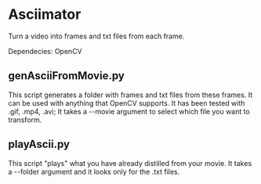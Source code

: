 # Asciimator
Turn a video into frames and txt files from each frame.

Dependecies:
OpenCV

genAsciiFromMovie.py
--------------------------
This script generates a folder with frames and txt files from these frames.
It can be used with anything that OpenCV supports. It has been tested with .gif, .mp4, .avi;
It takes a --movie argument to select which file you want to transform.

playAscii.py
--------------------------
This script "plays" what you have already distilled from your movie.
It takes a --folder argument and it looks only for the .txt files.
